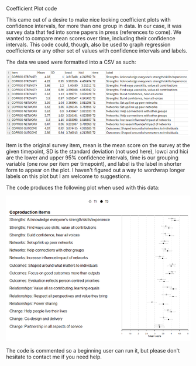 Coefficient Plot code

This came out of a desire to make nice looking coefficient plots with confidence intervals, for more than one group in data. In our case, it was survey data that fed into some papers in press (references to come). We wanted to compare mean scores over time, including their confidence intervals. This code could, though, also be used to graph regression coefficients or any other set of values with confidence intervals and labels.

The data we used were formatted into a CSV as such:

![](md_images/csv.png)

Item is the original survey item, mean is the mean score on the survey at the given timepoint, SD is the standard deviation (not used here), lowci and hici are the lower and upper 95% confidence intervals, time is our grouping variable (one row per item per timepoint), and label is the label in shorter form to appear on the plot. I haven't figured out a way to wordwrap longer labels on this plot but I am welcome to suggestions.

The code produces the following plot when used with this data:

![](md_images/example_plot.png)

The code is commented so a beginning user can run it, but please don't hesitate to contact me if you need help.
